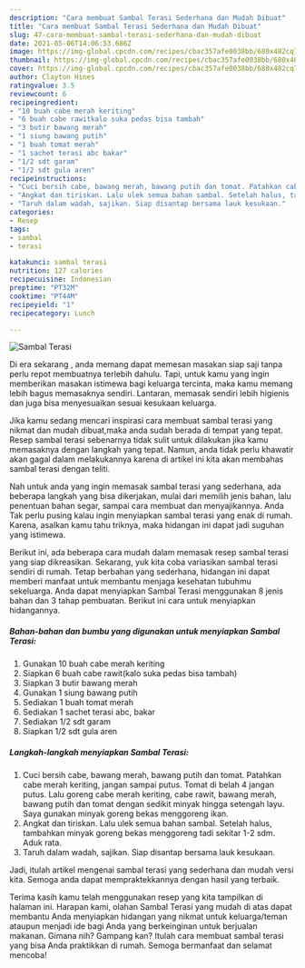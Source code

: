 ```yaml
---
description: "Cara membuat Sambal Terasi Sederhana dan Mudah Dibuat"
title: "Cara membuat Sambal Terasi Sederhana dan Mudah Dibuat"
slug: 47-cara-membuat-sambal-terasi-sederhana-dan-mudah-dibuat
date: 2021-05-06T14:06:53.686Z
image: https://img-global.cpcdn.com/recipes/cbac357afe0038bb/680x482cq70/sambal-terasi-foto-resep-utama.jpg
thumbnail: https://img-global.cpcdn.com/recipes/cbac357afe0038bb/680x482cq70/sambal-terasi-foto-resep-utama.jpg
cover: https://img-global.cpcdn.com/recipes/cbac357afe0038bb/680x482cq70/sambal-terasi-foto-resep-utama.jpg
author: Clayton Hines
ratingvalue: 3.5
reviewcount: 6
recipeingredient:
- "10 buah cabe merah keriting"
- "6 buah cabe rawitkalo suka pedas bisa tambah"
- "3 butir bawang merah"
- "1 siung bawang putih"
- "1 buah tomat merah"
- "1 sachet terasi abc bakar"
- "1/2 sdt garam"
- "1/2 sdt gula aren"
recipeinstructions:
- "Cuci bersih cabe, bawang merah, bawang putih dan tomat. Patahkan cabe merah keriting, jangan sampai putus. Tomat di belah 4 jangan putus. Lalu goreng cabe merah keriting, cabe rawit, bawang merah, bawang putih dan tomat dengan sedikit minyak hingga setengah layu. Saya gunakan minyak goreng bekas menggoreng ikan."
- "Angkat dan tiriskan. Lalu ulek semua bahan sambal. Setelah halus, tambahkan minyak goreng bekas menggoreng tadi sekitar 1-2 sdm. Aduk rata."
- "Taruh dalam wadah, sajikan. Siap disantap bersama lauk kesukaan."
categories:
- Resep
tags:
- sambal
- terasi

katakunci: sambal terasi 
nutrition: 127 calories
recipecuisine: Indonesian
preptime: "PT32M"
cooktime: "PT44M"
recipeyield: "1"
recipecategory: Lunch

---
```



![Sambal Terasi](https://img-global.cpcdn.com/recipes/cbac357afe0038bb/680x482cq70/sambal-terasi-foto-resep-utama.jpg)

Di era  sekarang , anda memang dapat memesan masakan siap saji tanpa perlu repot membuatnya terlebih dahulu. Tapi, untuk kamu yang ingin memberikan masakan istimewa bagi keluarga tercinta, maka kamu memang lebih bagus memasaknya sendiri. Lantaran, memasak sendiri lebih higienis dan juga bisa menyesuaikan sesuai kesukaan keluarga.

Jika kamu sedang mencari inspirasi cara membuat sambal terasi yang nikmat dan mudah dibuat,maka anda sudah berada di tempat yang tepat. Resep sambal terasi  sebenarnya tidak sulit untuk dilakukan jika kamu memasaknya dengan langkah yang tepat. Namun, anda tidak perlu khawatir akan gagal dalam melakukannya 
karena di artikel ini kita akan membahas sambal terasi dengan teliti.  



Nah untuk anda yang ingin memasak sambal terasi yang sederhana, ada beberapa langkah yang bisa dikerjakan, mulai dari memilih jenis bahan, lalu penentuan bahan segar, sampai cara membuat dan menyajikannya. Anda Tak perlu pusing kalau ingin menyiapkan sambal terasi yang enak di rumah. Karena, asalkan kamu  tahu triknya, maka hidangan ini dapat jadi suguhan yang istimewa.

Berikut ini, ada beberapa cara mudah dalam memasak resep sambal terasi yang siap dikreasikan. Sekarang, yuk kita coba variasikan sambal terasi sendiri di rumah. Tetap berbahan yang sederhana, hidangan ini dapat memberi manfaat untuk membantu menjaga kesehatan tubuhmu sekeluarga. Anda dapat menyiapkan Sambal Terasi menggunakan 8 jenis bahan dan 3 tahap pembuatan. Berikut ini cara untuk menyiapkan hidangannya.

<!--inarticleads1-->

##### Bahan-bahan dan bumbu yang digunakan untuk menyiapkan Sambal Terasi:

1. Gunakan 10 buah cabe merah keriting
1. Siapkan 6 buah cabe rawit(kalo suka pedas bisa tambah)
1. Siapkan 3 butir bawang merah
1. Gunakan 1 siung bawang putih
1. Sediakan 1 buah tomat merah
1. Sediakan 1 sachet terasi abc, bakar
1. Sediakan 1/2 sdt garam
1. Siapkan 1/2 sdt gula aren




<!--inarticleads2-->

##### Langkah-langkah menyiapkan Sambal Terasi:

1. Cuci bersih cabe, bawang merah, bawang putih dan tomat. Patahkan cabe merah keriting, jangan sampai putus. Tomat di belah 4 jangan putus. Lalu goreng cabe merah keriting, cabe rawit, bawang merah, bawang putih dan tomat dengan sedikit minyak hingga setengah layu. Saya gunakan minyak goreng bekas menggoreng ikan.
1. Angkat dan tiriskan. Lalu ulek semua bahan sambal. Setelah halus, tambahkan minyak goreng bekas menggoreng tadi sekitar 1-2 sdm. Aduk rata.
1. Taruh dalam wadah, sajikan. Siap disantap bersama lauk kesukaan.




Jadi, itulah artikel mengenai  sambal terasi  yang sederhana dan mudah versi kita. Semoga anda dapat mempraktekkannya dengan hasil yang terbaik. 

Terima kasih kamu telah menggunakan resep yang kita tampilkan di halaman ini. Harapan kami, olahan  Sambal Terasi yang mudah di atas dapat membantu Anda menyiapkan hidangan yang nikmat untuk keluarga/teman ataupun menjadi ide bagi Anda yang berkeinginan untuk berjualan makanan. Gimana nih? Gampang kan? Itulah cara membuat sambal terasi yang bisa Anda praktikkan di rumah. Semoga bermanfaat dan selamat mencoba!

